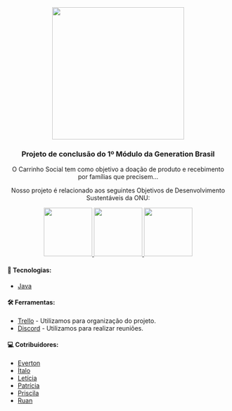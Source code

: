 <div align=center>
<img src="https://user-images.githubusercontent.com/72994902/132438140-65b86dc6-fc16-42a6-97c1-8d26130c9452.png" width="300px">
</div>

<h3  align="center">Projeto de conclusão do 1º Módulo da Generation Brasil </h3>
<p align="center"> O Carrinho Social tem como objetivo a doação de produto e recebimento por famílias que precisem...</p>
<p align="center"> Nosso projeto é relacionado aos seguintes Objetivos de Desenvolvimento Sustentáveis da ONU: </p>

<div align="center">
  <a href="https://odsbrasil.gov.br/objetivo/objetivo?n=2">
    <img src="https://user-images.githubusercontent.com/72994902/132442775-f3101cb7-a478-4a65-bd17-7970373b641e.png" width="110px">
   </a>
   
   <a href="https://odsbrasil.gov.br/objetivo/objetivo?n=3">
     <img src="https://user-images.githubusercontent.com/72994902/132442779-d4125a92-45fe-411e-aa8d-6e656c37411f.png" width="110px">
   </a>
  
   <a href="https://odsbrasil.gov.br/objetivo/objetivo?n=12">
    <img src="https://user-images.githubusercontent.com/72994902/132442788-1a611b71-486c-4c78-ad69-337a6fd96fb7.png" width="110px">
   </a>
</div>

<h4>🚀 Tecnologias: </h4>
<ul>
  <li>
    <a href="https://www.java.com/pt-BR/"> Java </a>
  </li>
</ul>

<h4>🛠️ Ferramentas: </h4>
<ul>
  <li>
    <a href="https://trello.com/b/dGkhc4AV/carrinho-social">Trello</a> - Utilizamos para organização do projeto.
  </li>
  <li>
     <a href="https://discord.com/"> Discord</a> - Utilizamos para realizar reuniões.
 </li>
 </ul>

<h4>💻 Cotribuidores: </h4>
  <ul>
    <li>
      <a href="https://github.com/FreitasOliver">Everton</a>
    </li>
    <li>
      <a href="https://github.com/heiitalo">Ítalo</a>
    </li>
    <li>
      <a href="https://github.com/leticialsouza">Letícia</a>
    </li>
      <li>
        <a href="https://github.com/PatriciaTorresGraciano">Patrícia</a>
      </li>
      <li>
        <a href="https://github.com/davansep">Priscila</a>
      </li>
      <li>
        <a href="https://github.com/RuanSDias">Ruan</a>
     </li>
  </ul>
 

